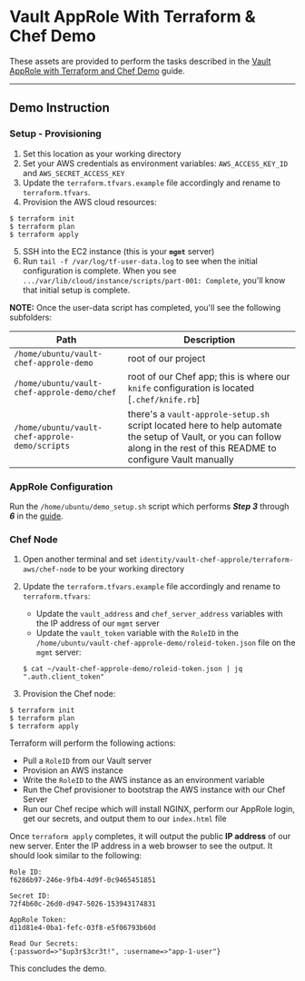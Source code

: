 # Vault AppRole With Terraform & Chef Demo

These assets are provided to perform the tasks described in the [Vault AppRole with Terraform and Chef Demo](https://www.vaultproject.io/guides/identity/approle-trusted-entities.html) guide.


----

## Demo Instruction

### Setup - Provisioning

1. Set this location as your working directory
2. Set your AWS credentials as environment variables: `AWS_ACCESS_KEY_ID` and `AWS_SECRET_ACCESS_KEY`
3. Update the `terraform.tfvars.example` file accordingly and rename to `terraform.tfvars`.
4. Provision the AWS cloud resources:
```plaintext
$ terraform init
$ terraform plan
$ terraform apply
```

5. SSH into the EC2 instance (this is your **`mgmt`** server)
6. Run `tail -f /var/log/tf-user-data.log` to see when the initial configuration is complete. When you see `.../var/lib/cloud/instance/scripts/part-001: Complete`, you'll know that initial setup is complete.

**NOTE:** Once the user-data script has completed, you'll see the following subfolders:

| Path                                | Description                            |
|-------------------------------------|----------------------------------------|
| `/home/ubuntu/vault-chef-approle-demo` | root of our project                 |
| `/home/ubuntu/vault-chef-approle-demo/chef` | root of our Chef app; this is where our `knife` configuration is located [`.chef/knife.rb`]  |
| `/home/ubuntu/vault-chef-approle-demo/scripts` | there's a `vault-approle-setup.sh` script located here to help automate the setup of Vault, or you can follow along in the rest of this README to configure Vault manually  |


### AppRole Configuration

Run the `/home/ubuntu/demo_setup.sh` script which performs ***Step 3*** through ***6*** in the [guide](https://www.vaultproject.io/guides/identity/approle-trusted-entities.html#steps).


### Chef Node

1. Open another terminal and set  `identity/vault-chef-approle/terraform-aws/chef-node` to be your working directory

2. Update the `terraform.tfvars.example` file accordingly and rename to `terraform.tfvars`:
    * Update the `vault_address` and `chef_server_address` variables with the IP address of our `mgmt` server
    * Update the `vault_token` variable with the `RoleID` in the `/home/ubuntu/vault-chef-approle-demo/roleid-token.json` file on the `mgmt` server:

    ```plaintext
    $ cat ~/vault-chef-approle-demo/roleid-token.json | jq ".auth.client_token"
    ```

3. Provision the Chef node:
```plaintext
$ terraform init
$ terraform plan
$ terraform apply
```

Terraform will perform the following actions:

- Pull a `RoleID` from our Vault server
- Provision an AWS instance
- Write the `RoleID` to the AWS instance as an environment variable
- Run the Chef provisioner to bootstrap the AWS instance with our Chef Server
- Run our Chef recipe which will install NGINX, perform our AppRole login, get our secrets, and output them to our `index.html` file

Once `terraform apply` completes, it will output the public **IP address** of our new server. Enter the IP address in a web browser to see the output. It should look similar to the following:

```plaintext
Role ID:
f6286b97-246e-9fb4-4d9f-0c9465451851

Secret ID:
72f4b60c-26d0-d947-5026-153943174831

AppRole Token:
d11d81e4-0ba1-fefc-03f8-e5f06793b60d

Read Our Secrets:
{:password=>"$up3r$3cr3t!", :username=>"app-1-user"}
```

This concludes the demo.
